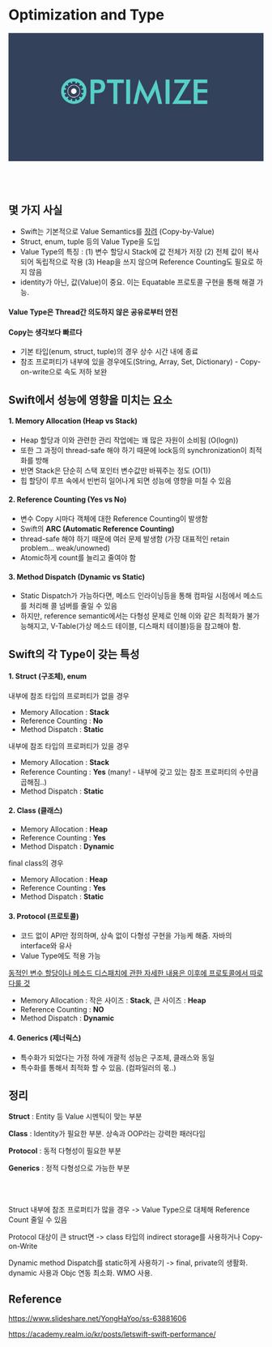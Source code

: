 # Optimization and Type

![optimize](./swift_img/optimization_and_type_img/optimize.jpg)

<br></br>

## 몇 가지 사실

- Swift는 기본적으로 Value Semantics를 [장려](https://www.youtube.com/watch?v=av4i3x-aZbM) (Copy-by-Value)
- Struct, enum, tuple 등의 Value Type을 도입
- Value Type의 특징 : (1) 변수 할당시 Stack에 값 전체가 저장 (2) 전체 값이 복사되어 독립적으로 작용 (3) Heap을 쓰지 않으며 Reference Counting도 필요로 하지 않음
- identity가 아닌, 값(Value)이 중요. 이는 Equatable 프로토콜 구현을 통해 해결 가능. 

#### Value Type은 Thread간 의도하지 않은 공유로부터 안전

#### Copy는 생각보다 빠르다 

- 기본 타입(enum, struct, tuple)의 경우 상수 시간 내에 종료
- 참조 프로퍼티가 내부에 있을 경우에도(String, Array, Set, Dictionary) - Copy-on-write으로 속도 저하 보완



## Swift에서 성능에 영향을 미치는 요소

#### 1. Memory Allocation (Heap vs Stack)

- Heap 할당과 이와 관련한 관리 작업에는 꽤 많은 자원이 소비됨 (O(logn))
- 또한 그 과정이 thread-safe 해야 하기 때문에 lock등의 synchronization이 최적화를 방해
- 반면 Stack은 단순히 스택 포인터 변수값만 바꿔주는 정도 (O(1))
- 힙 할당이 루프 속에서 빈번히 일어나게 되면 성능에 영향을 미칠 수 있음



#### 2. Reference Counting (Yes vs No)

- 변수 Copy 시마다 객체에 대한 Reference Counting이 발생함
- Swift의 **ARC (Automatic Reference Counting)**
- thread-safe 해야 하기 때문에 여러 문제 발생함 (가장 대표적인 retain problem... weak/unowned)
- Atomic하게 count를 늘리고 줄여야 함



#### 3. Method Dispatch (Dynamic vs Static)

- Static Dispatch가 가능하다면, 메소드 인라이닝등을 통해 컴파일 시점에서 메소드를 처리해 콜 넘버를 줄일 수 있음
- 하지만, reference semantic에서는 다형성 문제로 인해 이와 같은 최적화가 불가능해지고, V-Table(가상 메소드 테이블, 디스패치 테이블)등을 참고해야 함. 



## Swift의 각 Type이 갖는 특성



#### 1. Struct (구조체), enum

내부에 참조 타입의 프로퍼티가 없을 경우

- Memory Allocation : **Stack**
- Reference Counting : **No**
- Method Dispatch : **Static**

내부에 참조 타입의 프로퍼티가 있을 경우

- Memory Allocation : **Stack**
- Reference Counting : **Yes** (many! - 내부에 갖고 있는 참조 프로퍼티의 수만큼 곱해짐..)
- Method Dispatch : **Static**



#### 2. Class (클래스)

- Memory Allocation : **Heap**
- Reference Counting : **Yes**
- Method Dispatch : **Dynamic**

final class의 경우

- Memory Allocation : **Heap**
- Reference Counting : **Yes**
- Method Dispatch : **Static**



#### 3. Protocol (프로토콜)

- 코드 없이 API만 정의하며, 상속 없이 다형성 구현을 가능케 해줌. 자바의 interface와 유사
- Value Type에도 적용 가능

[동적인 변수 할당이나 메소드 디스패치에 관한 자세한 내용은 이후에 프로토콜에서 따로 다룰 것](https://www.slideshare.net/YongHaYoo/ss-63881606)

- Memory Allocation : 작은 사이즈 : **Stack**, 큰 사이즈 : **Heap**
- Reference Counting : **NO**
- Method Dispatch : **Dynamic**



#### 4. Generics (제너릭스)

- 특수화가 되었다는 가정 하에 개괄적 성능은 구조체, 클래스와 동일
- 특수화를 통해서 최적화 할 수 있음. (컴파일러의 몫..)



## 정리

**Struct** : Entity 등 Value 시멘틱이 맞는 부분

**Class** : Identity가 필요한 부분. 상속과 OOP라는 강력한 패러다임

**Protocol** : 동적 다형성이 필요한 부분

**Generics** : 정적 다형성으로 가능한 부분

<br></br>

Struct 내부에 참조 프로퍼티가 많을 경우 -> Value Type으로 대체해 Reference Count 줄일 수 있음

Protocol 대상이 큰 struct면 -> class 타입의 indirect storage를 사용하거나 Copy-on-Write

Dynamic method Dispatch를 static하게 사용하기 -> final, private의 생활화. dynamic 사용과 Objc 연동 최소화. WMO 사용. 



## Reference 

https://www.slideshare.net/YongHaYoo/ss-63881606

https://academy.realm.io/kr/posts/letswift-swift-performance/

